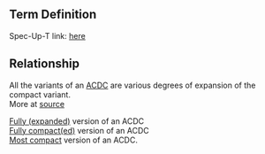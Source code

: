 ## Term Definition

Spec-Up-T link: <a href='https://weboftrust.github.io/WOT-terms/docs/glossary/compact-variant'>here</a>

## Relationship
All the variants of an [ACDC](authentic-chained-data-container) are various degrees of expansion of the compact variant.  
More at [source](https://github.com/WebOfTrust/ietf-ipex/blob/main/draft-ssmith-ipex.md)

[Fully (expanded)](fully-expanded) version of an ACDC  
[Fully compact(ed)](fully-compact) version of an ACDC  
[Most compact](most-compact) version of an ACDC.